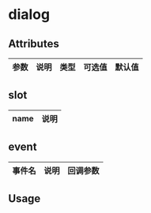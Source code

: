 # dialog

## Attributes

| 参数 | 说明 | 类型 | 可选值 | 默认值 |
| :--- | :--- | :--- | :--- | :--- |

## slot

| name | 说明 |
| :--- | :--- |

## event

| 事件名 | 说明 | 回调参数 |
| :--- | :--- | :--- |

## Usage